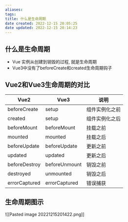 ```yaml
---
aliases:
tags:
title: 什么是生命周期
date created: 2022-12-15 20:05:25
date updated: 2022-12-15 20:14:23
---
```


## 什么是生命周期

- Vue 实例从创建到销毁的过程, 就是生命周期
- Vue3中没有了beforeCreate和created生命周期钩子

## Vue2和Vue3生命周期的对比

| Vue2 | Vue3 | 说明 |
| --- | --- | --- |
| beforeCreate | setup |  组件实例化之前 |
| created | setup | 组件实例化之后 |
| beforeMount | beforeMount | 挂载之前 |
| mounted | mounted | 挂载之后 |
| beforeUpdate | beforeUpdate | 更新之前 |
| updated | updated | 更新之后 |
| beforeDestroy | beforeUnmount | 销毁之前 |
| destroyed | unmounted | 销毁之后 |
| errorCaptured | errorCaptured | 错误捕获 |



## 生命周期图示

![[Pasted image 20221215201422.png]]
